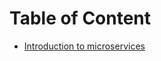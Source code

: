 # Table of Content

 - [Introduction to microservices](https://git.epam.com/epm-cdp/global-java-foundation-program/java-courses/-/blob/main/introduction-to-microservices/materials/microservice_architecture_overview/README.md)

